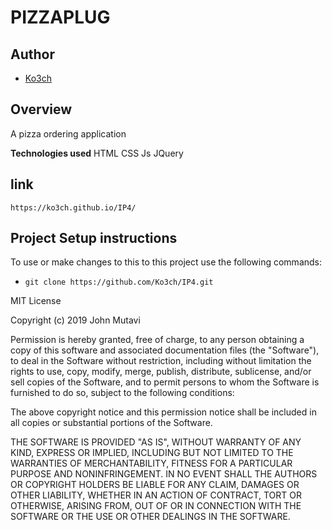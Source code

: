 # PIZZAPLUG

## Author
- [Ko3ch](https://github.com/Ko3ch)

## Overview 
A pizza ordering application

**Technologies used**
HTML
CSS
Js
JQuery

## link
`https://ko3ch.github.io/IP4/`

## Project Setup instructions
To use or make changes to this to this project use the following commands:

- `git clone https://github.com/Ko3ch/IP4.git`

MIT License

Copyright (c) 2019 John Mutavi

Permission is hereby granted, free of charge, to any person obtaining a copy
of this software and associated documentation files (the "Software"), to deal
in the Software without restriction, including without limitation the rights
to use, copy, modify, merge, publish, distribute, sublicense, and/or sell
copies of the Software, and to permit persons to whom the Software is
furnished to do so, subject to the following conditions:

The above copyright notice and this permission notice shall be included in all
copies or substantial portions of the Software.

THE SOFTWARE IS PROVIDED "AS IS", WITHOUT WARRANTY OF ANY KIND, EXPRESS OR
IMPLIED, INCLUDING BUT NOT LIMITED TO THE WARRANTIES OF MERCHANTABILITY,
FITNESS FOR A PARTICULAR PURPOSE AND NONINFRINGEMENT. IN NO EVENT SHALL THE
AUTHORS OR COPYRIGHT HOLDERS BE LIABLE FOR ANY CLAIM, DAMAGES OR OTHER
LIABILITY, WHETHER IN AN ACTION OF CONTRACT, TORT OR OTHERWISE, ARISING FROM,
OUT OF OR IN CONNECTION WITH THE SOFTWARE OR THE USE OR OTHER DEALINGS IN THE
SOFTWARE.
